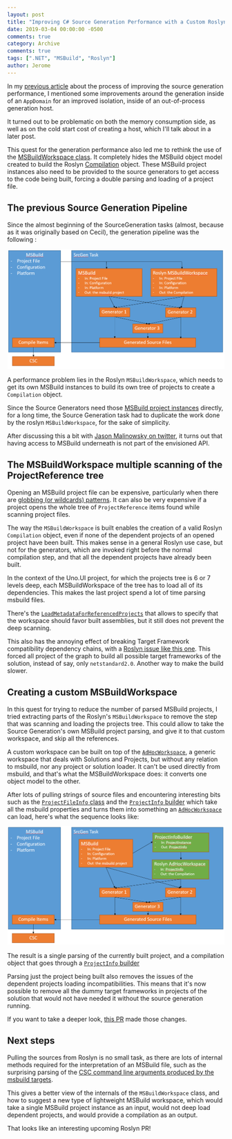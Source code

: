 ```yaml
---
layout: post
title: "Improving C# Source Generation Performance with a Custom Roslyn Workspace"
date: 2019-03-04 00:00:00 -0500
comments: true
category: Archive
comments: true
tags: [".NET", "MSBuild", "Roslyn"]
author: Jerome
---
```


In my [previous article](https://jaylee.org/archive/2019/01/06/improving-out-of-process-csharp-source-generation-performance.html) about the process of improving the source generation performance, I mentioned some improvements around the generation inside of an `AppDomain` for an improved isolation, inside of an out-of-process generation host.

It turned out to be problematic on both the memory consumption side, as well as on the cold start cost of creating a host, which I'll talk about in a later post. 

This quest for the generation performance also led me to rethink the use of the [MSBuildWorkspace class](https://gist.github.com/DustinCampbell/32cd69d04ea1c08a16ae5c4cd21dd3a3). It completely hides the MSBuild object model created to build the Roslyn [Compilation](https://docs.microsoft.com/en-us/dotnet/api/microsoft.codeanalysis.compilation?view=roslyn-dotnet) object. These MSBuild project instances also need to be provided to the source generators to get access to the code being built, forcing a double parsing and loading of a project file.

<!-- more -->

## The previous Source Generation Pipeline

Since the almost beginning of the SourceGeneration tasks (almost, because as it was originally based on Cecil), the generation pipeline was the following :

![Source Generation flow](/assets/images/2019-03-04-srcgen-01.png)

A performance problem lies in the Roslyn `MSBuildWorkspace`, which needs to get its own MSBuild instances to build its own tree of projects to create a `Compilation` object.

Since the Source Generators need those [MSBuild project instances](https://github.com/nventive/Uno.SourceGeneration/blob/6912bc1a451c7b2652dddba4065b6b00b5584f3e/src/Uno.SourceGeneration.Engine.Shared/SourceGeneratorEngine.cs#L73) directly, for a long time, the Source Generation task had to duplicate the work done by the roslyn `MSBuildWorkspace`, for the sake of simplicity.

After discussing this a bit with [Jason Malinowsky on twitter](https://twitter.com/jasonmalinowski/status/1093179721351815168), it turns out that having access to MSBuild underneath is not part of the envisioned API.

## The MSBuildWorkspace multiple scanning of the ProjectReference tree

Opening an MSBuild project file can be expensive, particularly when there are [globbing (or wildcards) patterns](https://docs.microsoft.com/en-us/visualstudio/msbuild/import-element-msbuild?view=vs-2017#wildcards). It can also be very expensive if a project opens the whole tree of `ProjectReference` items found while scanning project files.

The way the `MSBuildWorkspace` is built enables the creation of a valid Roslyn `Compilation` object, even if none of the dependent projects of an opened project have been built. This makes sense in a general Roslyn use case, but not for the generators, which are invoked right before the normal compilation step, and that all the dependent projects have already been built.

In the context of the Uno.UI project, for which the projects tree is 6 or 7 levels deep, each MSBuildWorkspace of the tree has to load all of its dependencies. This makes the last project spend a lot of time parsing msbuild files.

There's the [`LoadMetadataForReferencedProjects`](https://github.com/dotnet/roslyn/blob/aab7fd01a12e7a96961f1c75b2d97af46faed1dc/src/Workspaces/Core/MSBuild/MSBuild/MSBuildWorkspace.cs#L116) that allows to specify that the workspace should favor built assemblies, but it still does not prevent the deep scanning.

This also has the annoying effect of breaking Target Framework compatibility dependency chains, with a [Roslyn issue like this one](https://github.com/dotnet/roslyn/issues/23114). This forced all project of the graph to build all possible target frameworks of the solution, instead of say, only `netstandard2.0`. Another way to make the build slower.

## Creating a custom MSBuildWorkspace

In this quest for trying to reduce the number of parsed MSBuild projects, I tried extracting parts of the Roslyn's `MSBuildWorkspace` to remove the step that was scanning and loading the projects tree. This could allow to take the Source Generation's own MSBuild project parsing, and give it to that custom workspace, and skip all the references.

A custom workspace can be built on top of the [`AdHocWorkspace`](https://docs.microsoft.com/en-us/dotnet/api/microsoft.codeanalysis.adhocworkspace?view=roslyn-dotnet), a generic workspace that deals with Solutions and Projects, but without any relation to msbuild, nor any project or solution loader. It can't be used directly from msbuild, and that's what the MSBuildWorkspace does: it converts one object model to the other.

After lots of pulling strings of source files and encountering interesting bits such as the [`ProjectFileInfo` class](https://github.com/nventive/Uno.SourceGeneration/blob/6912bc1a451c7b2652dddba4065b6b00b5584f3e/src/Uno.SourceGeneration.Engine.Shared/Workspace/ProjectFileInfo.cs#L157) and the [`ProjectInfo` builder](https://github.com/nventive/Uno.SourceGeneration/blob/6912bc1a451c7b2652dddba4065b6b00b5584f3e/src/Uno.SourceGeneration.Engine.Shared/Workspace/ProjectInfoBuilder.cs#L67) which take all the msbuild properties and turns them into something an [`AdHocWorkspace`](https://docs.microsoft.com/en-us/dotnet/api/microsoft.codeanalysis.adhocworkspace?view=roslyn-dotnet) can load, here's what the sequence looks like:

![Source Generation flow](/assets/images/2019-03-04-srcgen-02.png)

The result is a single parsing of the currently built project, and a compilation object that goes through a [`ProjectInfo` builder](https://github.com/nventive/Uno.SourceGeneration/blob/6912bc1a451c7b2652dddba4065b6b00b5584f3e/src/Uno.SourceGeneration.Engine.Shared/Workspace/ProjectInfoBuilder.cs#L67)

Parsing just the project being built also removes the issues of the dependent projects loading incompatibilities. This means that it's now possible to remove all the dummy target frameworks in projects of the solution that would not have needed it without the source generation running.

If you want to take a deeper look, [this PR](https://github.com/nventive/Uno.SourceGeneration/pull/94) made those changes.

## Next steps

Pulling the sources from Roslyn is no small task, as there are lots of internal methods required for the interpretation of an MSBuild file, such as the surprising parsing of the [CSC command line arguments produced by the msbuild targets](https://github.com/nventive/Uno.SourceGeneration/blob/6912bc1a451c7b2652dddba4065b6b00b5584f3e/src/Uno.SourceGeneration.Engine.Shared/Workspace/ProjectFileInfo.cs#L157).

This gives a better view of the internals of the `MSBuildWorkspace` class, and how to suggest a new type of lightweight MSBuild workspace, which would take a single MSBuild project instance as an input, would not deep load dependent projects, and would provide a compilation as an output.

That looks like an interesting upcoming Roslyn PR!